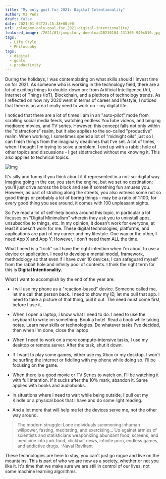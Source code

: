 ```yaml
---
title: "My only goal for 2021: Digital Intentionality"
author: MJ Peña
draft: false
date: 2021-01-04T23:15:38+00:00
url: /blog/my-only-goal-for-2021-digital-intentionality/
featured_image: /2021/01/jumpstory-download20210104-231305-940x510.jpg
tags:
  - Life Style
  - Philosophy
tags:
  - digital
  - goals
  - productivity
---
```


During the holidays, I was contemplating on what skills should I invest time on for 2021. As someone who is working in the technology field, there are a lot of exciting things to double-down on: from Artificial Intelligence (AI), Internet of Things (IoT), Blockchain, and a plethora of technology trends. As I reflected on how my 2020 went in terms of career and lifestyle, I noticed that there is an area I really need to work on - my digital life.

I noticed that there are a lot of times I am in an "auto-pilot" mode from scrolling social media feeds, watching endless YouTube videos, and binging mediocre movies, and TV series. However, this concept falls not only within the "distractions" realm, but it also applies to the so-called "productive" realm. When working, I sometimes spend a lot of "midnight oils" just so I can finish things from the imaginary deadlines that I've set. A lot of times, when I thought I'm trying to solve a problem, I end up with a rabbit hole of other topics and discussions - I get sidetracked without me knowing it. This also applies to technical topics.

![img](/2021/01/jumpstory-download20210104-231305.jpg)

It's silly and funny if you think about it if represented in a not-so-digital way. Imagine going in the car, you start the engine, but we set no destination; you'll just drive across the block and see if something fun amuses you. However, as part of strolling along the streets, you also witness some not so good things or probably a lot of boring things - may be a ratio of 1:100; for every good thing you see around, it comes with 100 unpleasant sights.

So I've read a lot of self-help books around this topic, in particular a lot focuses on "Digital Minimalism" wherein they ask you to uninstall apps, unsubscribe to things, etc. In my opinion, it doesn't work for everyone, at least it doesn't work for me. These digital technologies, platforms, and applications are part of my career and my lifestyle. One way or the other, I need App X and App Y. However, I don't need them ALL the time.

What I need is a "trick" so I have the right intention when I'm about to use a device or application. I need to develop a mental model, framework, methodology so that even if I have over 10 devices, I can safeguard myself from the rabbit hole and infinity pool of contents. I think the right term for this is **Digital Intentionality**.

What I want to accomplish by the end of the year are:

- I will use my phone as a "reaction-based" device. Someone called me, let me call that person back. I need to show my ID, let me pull that app. I need to take a picture of that thing, pull it out. The need must come first, before I use it.

- When I open a laptop, I know what I need to do. I need to use the keyboard to write on something. Book a hotel. Read a book while taking notes. Learn new skills or technologies. Do whatever tasks I've decided, then when I'm done, close the laptop.

- When I need to work on a more compute-intensive tasks, I use my desktop or remote server. After the task, shut it down.

- If I want to play some games, either use my Xbox or my desktop. I won't be surfing the internet or fiddling with my phone while doing so. I'll be focusing on the game.

- When there is a good movie or TV Series to watch on, I'll be watching it with full intention. If it sucks after the 10% mark, abandon it. Same applies with books and audiobooks.

- In situations where I need to wait while being outside, I pull out my Kindle or a physical book that I have and do some light reading.

- And a lot more that will help me let the devices serve me, not the other way around.

> The modern struggle: Lone individuals summoning inhuman willpower, fasting, meditating, and exercising… Up against armies of scientists and statisticians weaponizing abundant food, screens, and medicine into junk food, clickbait news, infinite porn, endless games, and addictive drugs. -Naval Ravikant

These technologies are here to stay, you can't just go rogue and live on the mountains. This is part of who we are now as a society, whether or not you like it. It's time that we make sure we are still in control of our lives, not some machine learning algorithms.

